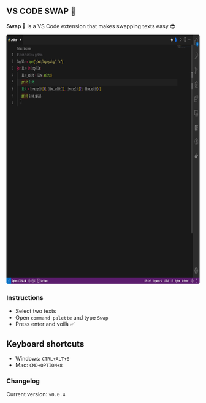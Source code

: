 ## VS CODE SWAP 🔁

<b>Swap 🔁</b> is a VS Code extension that makes swapping texts easy 😎

<img src=".github/assets/Swap.gif" width="990px" height="650px" style="border-radius: 4px"/>


### Instructions

* Select two texts
* Open `command palette` and type `Swap`
* Press enter and voilà ✅

## Keyboard shortcuts

* Windows: `CTRL+ALT+8`
* Mac: `CMD+OPTION+8`


### Changelog

Current version: `v0.0.4`